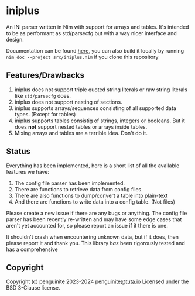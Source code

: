 # iniplus

An INI parser written in Nim with support for arrays and tables. It's intended to be as performant as std/parsecfg but with a way nicer interface and design.

Documentation can be found [here](https://penguinite.github.io/iniplus/), you can also build it locally by running `nim doc --project src/iniplus.nim` if you clone this repository

## Features/Drawbacks

1. iniplus does not support triple quoted string literals or raw string literals like `std/parsecfg` does.
2. iniplus does not support nesting of sections.
3. iniplus supports arrays/sequences consisting of all supported data types. (Except for tables)
4. iniplus supports tables consistig of strings, integers or booleans. But it does **not** support nested tables or arrays inside tables.
5. Mixing arrays and tables are a terrible idea. Don't do it.

## Status

Everything has been implemented, here is a short list of all the available features we have:

1. The config file parser has been implemented.
2. There are functions to retrieve data from config files.
3. There are also functions to dump/convert a table into plain-text
4. And there are functions to write data into a config table. (Not files)

Please create a new issue if there are any bugs or anything. The config file parser has been recently re-written and may have some edge cases that aren't yet accounted for, so please report an issue if it there is one.

It shouldn't crash when encountering unknown data, but if it does, then please report it and thank you. This library *has* been rigorously tested and has a comprehensive 

## Copyright 

Copyright (c) penguinite 2023-2024 <penguinite@tuta.io>
Licensed under the BSD 3-Clause license.
